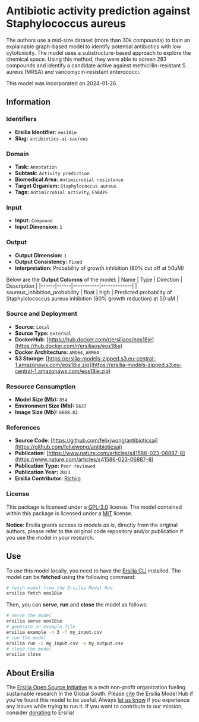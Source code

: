 # Antibiotic activity prediction against Staphylococcus aureus

The authors use a mid-size dataset (more than 30k compounds) to train an explainable graph-based model to identify potential antibiotics with low cytotoxicity. The model uses a substructure-based approach to explore the chemical space. Using this method, they were able to screen 283 compounds and identify a candidate active against methicillin-resistant S. aureus (MRSA) and vancomycin-resistant enterococci.

This model was incorporated on 2024-01-26.

## Information
### Identifiers
- **Ersilia Identifier:** `eos18ie`
- **Slug:** `antibiotics-ai-saureus`

### Domain
- **Task:** `Annotation`
- **Subtask:** `Activity prediction`
- **Biomedical Area:** `Antimicrobial resistance`
- **Target Organism:** `Staphylococcus aureus`
- **Tags:** `Antimicrobial activity`, `ESKAPE`

### Input
- **Input:** `Compound`
- **Input Dimension:** `1`

### Output
- **Output Dimension:** `1`
- **Output Consistency:** `Fixed`
- **Interpretation:** Probability of growth inhibition (80% cut off at 50uM)

Below are the **Output Columns** of the model:
| Name | Type | Direction | Description |
|------|------|-----------|-------------|
| saureus_inhibition_probability | float | high | Predicted probability of Staphylolococcus aureus inhibition (80% growth reduction) at 50 uM |


### Source and Deployment
- **Source:** `Local`
- **Source Type:** `External`
- **DockerHub**: [https://hub.docker.com/r/ersiliaos/eos18ie](https://hub.docker.com/r/ersiliaos/eos18ie)
- **Docker Architecture:** `AMD64`, `ARM64`
- **S3 Storage**: [https://ersilia-models-zipped.s3.eu-central-1.amazonaws.com/eos18ie.zip](https://ersilia-models-zipped.s3.eu-central-1.amazonaws.com/eos18ie.zip)

### Resource Consumption
- **Model Size (Mb):** `854`
- **Environment Size (Mb):** `5637`
- **Image Size (Mb):** `6608.82`


### References
- **Source Code**: [https://github.com/felixjwong/antibioticsai](https://github.com/felixjwong/antibioticsai)
- **Publication**: [https://www.nature.com/articles/s41586-023-06887-8](https://www.nature.com/articles/s41586-023-06887-8)
- **Publication Type:** `Peer reviewed`
- **Publication Year:** `2023`
- **Ersilia Contributor:** [Richiio](https://github.com/Richiio)

### License
This package is licensed under a [GPL-3.0](https://github.com/ersilia-os/ersilia/blob/master/LICENSE) license. The model contained within this package is licensed under a [MIT](LICENSE) license.

**Notice**: Ersilia grants access to models _as is_, directly from the original authors, please refer to the original code repository and/or publication if you use the model in your research.


## Use
To use this model locally, you need to have the [Ersilia CLI](https://github.com/ersilia-os/ersilia) installed.
The model can be **fetched** using the following command:
```bash
# fetch model from the Ersilia Model Hub
ersilia fetch eos18ie
```
Then, you can **serve**, **run** and **close** the model as follows:
```bash
# serve the model
ersilia serve eos18ie
# generate an example file
ersilia example -n 3 -f my_input.csv
# run the model
ersilia run -i my_input.csv -o my_output.csv
# close the model
ersilia close
```

## About Ersilia
The [Ersilia Open Source Initiative](https://ersilia.io) is a tech non-profit organization fueling sustainable research in the Global South.
Please [cite](https://github.com/ersilia-os/ersilia/blob/master/CITATION.cff) the Ersilia Model Hub if you've found this model to be useful. Always [let us know](https://github.com/ersilia-os/ersilia/issues) if you experience any issues while trying to run it.
If you want to contribute to our mission, consider [donating](https://www.ersilia.io/donate) to Ersilia!
